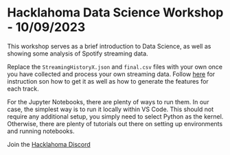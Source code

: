 # Hacklahoma Data Science Workshop - 10/09/2023

This workshop serves as a brief introduction to Data Science, as well as showing some analysis of Spotify streaming data.

Replace the `StreamingHistoryX.json` and `final.csv` files with your own once you have collected and process your own streaming data. Follow [here](https://towardsdatascience.com/get-your-spotify-streaming-history-with-python-d5a208bbcbd3) for instruction son how to get it as well as how to generate the features for each track.

For the Jupyter Notebooks, there are plenty of ways to run them. In our case, the simplest way is to run it locally within VS Code. This should not require any additional setup, you simply need to select Python as the kernel. Otherwise, there are plenty of tutorials out there on setting up environments and running notebooks.

Join the [Hacklahoma Discord](https://discord.gg/SwbB2rhczh)
